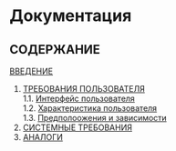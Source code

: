 # Документация

## СОДЕРЖАНИЕ
   
[ВВЕДЕНИЕ](#1)
1.	[ТРЕБОВАНИЯ ПОЛЬЗОВАТЕЛЯ](#1)   
   1.1. [Интерфейс пользователя](#1.1)   
   1.2. [Характеристика пользователя](#1.2)   
   1.3. [Предполоожения и зависимости](#1.3) 
2. [СИСТЕМНЫЕ ТРЕБОВАНИЯ](#3)
3. [АНАЛОГИ](#4)
